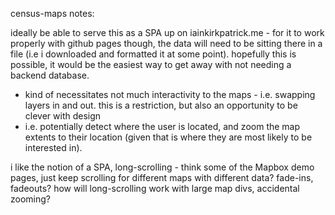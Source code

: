 
census-maps notes:

ideally be able to serve this as a SPA up on iainkirkpatrick.me - for it to work properly with github pages though, the data will need to be sitting there in a file (i.e i downloaded and formatted it at some point). hopefully this is possible, it would be the easiest way to get away with not needing a backend database.

- kind of necessitates not much interactivity to the maps - i.e. swapping layers in and out. this is a restriction, but also an opportunity to be clever with design
- i.e. potentially detect where the user is located, and zoom the map extents to their location (given that is where they are most likely to be interested in). 

i like the notion of a SPA, long-scrolling - think some of the Mapbox demo pages, just keep scrolling for different maps with different data? fade-ins, fadeouts? how will long-scrolling work with large map divs, accidental zooming?
